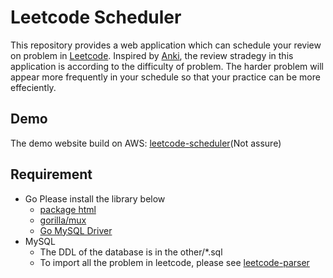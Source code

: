 # Leetcode Scheduler
This repository provides a web application which can schedule your review on problem in [Leetcode](https://leetcode.com/problemset/all/).
Inspired by [Anki](https://github.com/ankitects/anki), the review stradegy in this application is according to the difficulty of problem.
The harder problem will appear more frequently in your schedule so that your practice can be more effeciently.
## Demo
The demo website build on AWS: [leetcode-scheduler](http://ec2-13-230-102-44.ap-northeast-1.compute.amazonaws.com/login)(Not assure)

## Requirement
- Go
Please install the library below
    * [package html](https://godoc.org/golang.org/x/net/html)
    * [gorilla/mux](https://github.com/gorilla/mux)
    * [Go MySQL Driver](https://github.com/go-sql-driver/mysql)
- MySQL
  - The DDL of the database is in the other/*.sql
  - To import all the problem in leetcode, please see [leetcode-parser](https://github.com/Chen33D17017/Leetcode-parser)